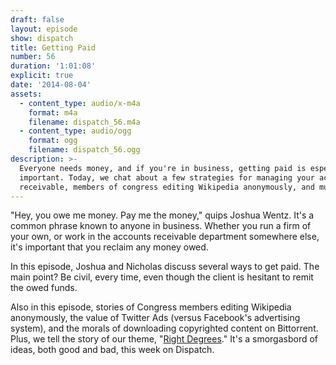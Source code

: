 ```yaml
---
draft: false
layout: episode
show: dispatch
title: Getting Paid
number: 56
duration: '1:01:08'
explicit: true
date: '2014-08-04'
assets:
  - content_type: audio/x-m4a
    format: m4a
    filename: dispatch_56.m4a
  - content_type: audio/ogg
    format: ogg
    filename: dispatch_56.ogg
description: >-
  Everyone needs money, and if you're in business, getting paid is especially
  important. Today, we chat about a few strategies for managing your accounts
  receivable, members of congress editing Wikipedia anonymously, and much more.
---
```

"Hey, you owe me money. Pay me the money," quips Joshua Wentz. It's a common phrase known to anyone in business. Whether you run a firm of your own, or work in the accounts receivable department somewhere else, it's important that you reclaim any money owed.

In this episode, Joshua and Nicholas discuss several ways to get paid. The main point? Be civil, every time, even though the client is hesitant to remit the owed funds.

Also in this episode, stories of Congress members editing Wikipedia anonymously, the value of Twitter Ads (versus Facebook's advertising system), and the morals of downloading copyrighted content on Bittorrent. Plus, we tell the story of our theme, "[Right Degrees](http://joshuawentzmusic.bandcamp.com/track/right-degrees)." It's a smorgasbord of ideas, both good and bad, this week on Dispatch.